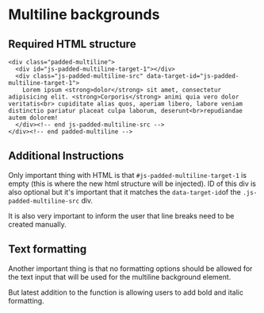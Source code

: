 # Multiline backgrounds
## Required HTML structure
```
<div class="padded-multiline">
  <div id="js-padded-multiline-target-1"></div>
  <div class="js-padded-multiline-src" data-target-id="js-padded-multiline-target-1">
    Lorem ipsum <strong>dolor</strong> sit amet, consectetur adipisicing elit. <strong>Corporis</strong> animi quia vero dolor veritatis<br> cupiditate alias quos, aperiam libero, labore veniam distinctio pariatur placeat culpa laborum, deserunt<br>repudiandae autem dolorem!
  </div><!-- end js-padded-multiline-src -->
</div><!-- end padded-multiline -->
```
## Additional Instructions
Only important thing with HTML is that `#js-padded-multiline-target-1` is empty (this is where the new html structure will be 
injected). ID of this div is also optional but it's important that it matches the `data-target-id`of the 
`.js-padded-multiline-src` div.

It is also very important to inform the user that line breaks need to be created manually.

## Text formatting
Another important thing is that no formatting options should be allowed for the text input that will be used for the multiline
background element.

But latest addition to the function is allowing users to add bold and italic formatting.
